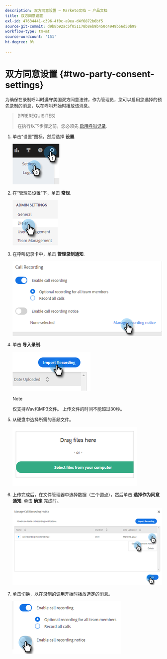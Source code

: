 ```yaml
---
description: 双方同意设置 — Marketo文档 — 产品文档
title: 双方同意设置
exl-id: 47634441-c396-4f0c-a9ea-d4f6872b6bf5
source-git-commit: d9b8b92ac5f051178b8eb9b450c4949b56d50b99
workflow-type: tm+mt
source-wordcount: '151'
ht-degree: 0%

---
```


# 双方同意设置 {#two-party-consent-settings}

为确保在录制呼叫时遵守美国双方同意法律，作为管理员，您可以启用您选择的预先录制的消息，以在呼叫开始时播放该消息。

>[!PREREQUISITES]
>
>在执行以下步骤之前，您必须先 [启用呼叫记录](/help/marketo/product-docs/marketo-sales-insight/actions/phone/enable-call-recording.md).

1. 单击“设置”图标，然后选择 **设置**.

   ![](assets/two-party-consent-settings-1.png)

1. 在“管理员设置”下，单击 **常规**.

   ![](assets/two-party-consent-settings-2.png)

1. 在呼叫记录卡中，单击 **管理录制通知**.

   ![](assets/two-party-consent-settings-3.png)

1. 单击 **导入录制**.

   ![](assets/two-party-consent-settings-4.png)

   >[!NOTE]
   >
   >仅支持Wav和MP3文件。 上传文件的时间不能超过30秒。

1. 从硬盘中选择所需的音频文件。

   ![](assets/two-party-consent-settings-5.png)

1. 上传完成后，在文件管理器中选择数据（三个圆点），然后单击 **选择作为同意通知**. 单击 **确定** 完成时。

   ![](assets/two-party-consent-settings-6.png)

1. 单击切换，以在录制的调用开始时播放选定的消息。

   ![](assets/two-party-consent-settings-7.png)
